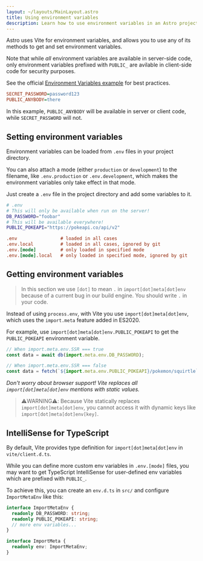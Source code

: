 ```yaml
---
layout: ~/layouts/MainLayout.astro
title: Using environment variables
description: Learn how to use environment variables in an Astro project.
---
```


Astro uses Vite for environment variables, and allows you to use any of its methods to get and set environment variables. 

Note that while _all_ environment variables are available in server-side code, only environment variables prefixed with `PUBLIC_` are avilable in client-side code for security purposes.

See the official [Environment Variables example](https://github.com/withastro/astro/tree/main/examples/env-vars) for best practices.

```ini
SECRET_PASSWORD=password123
PUBLIC_ANYBODY=there
```

In this example, `PUBLIC_ANYBODY` will be available in server or client code, while `SECRET_PASSWORD` will not.

## Setting environment variables

Environment variables can be loaded from `.env` files in your project directory.

You can also attach a mode (either `production` or `development`) to the filename, like `.env.production` or `.env.development`, which makes the environment variables only take effect in that mode.

Just create a `.env` file in the project directory and add some variables to it.

```bash
# .env
# This will only be available when run on the server!
DB_PASSWORD="foobar"
# This will be available everywhere!
PUBLIC_POKEAPI="https://pokeapi.co/api/v2"
```

```ini
.env                # loaded in all cases
.env.local          # loaded in all cases, ignored by git
.env.[mode]         # only loaded in specified mode
.env.[mode].local   # only loaded in specified mode, ignored by git
```

## Getting environment variables

> In this section we use `[dot]` to mean `.` in `import[dot]meta[dot]env` because of a current bug in our build engine. You should write `.` in your code.

Instead of using `process.env`, with Vite you use `import[dot]meta[dot]env`, which uses the `import.meta` feature added in ES2020. 

For example, use `import[dot]meta[dot]env.PUBLIC_POKEAPI` to get the `PUBLIC_POKEAPI` environment variable.

```js
// When import.meta.env.SSR === true
const data = await db(import.meta.env.DB_PASSWORD);

// When import.meta.env.SSR === false
const data = fetch(`${import.meta.env.PUBLIC_POKEAPI}/pokemon/squirtle`);
```

_Don't worry about browser support! Vite replaces all `import[dot]meta[dot]env` mentions with static values._


> ⚠️WARNING⚠️:
> Because Vite statically replaces `import[dot]meta[dot]env`, you cannot access it with dynamic keys like `import[dot]meta[dot]env[key]`.



## IntelliSense for TypeScript

By default, Vite provides type definition for `import[dot]meta[dot]env` in `vite/client.d.ts`. 

While you can define more custom env variables in `.env.[mode]` files, you may want to get TypeScript IntelliSense for user-defined env variables which are prefixed with `PUBLIC_`.

To achieve this, you can create an `env.d.ts` in `src/` and configure `ImportMetaEnv` like this:

```ts
interface ImportMetaEnv {
  readonly DB_PASSWORD: string;
  readonly PUBLIC_POKEAPI: string;
  // more env variables...
}

interface ImportMeta {
  readonly env: ImportMetaEnv;
}
```
